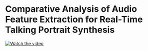 # Comparative Analysis of Audio Feature Extraction for Real-Time Talking Portrait Synthesis




[![Watch the video](https://img.youtube.com/vi/sBZWHk8y8-U/maxresdefault.jpg)](https://youtu.be/sBZWHk8y8-U)














